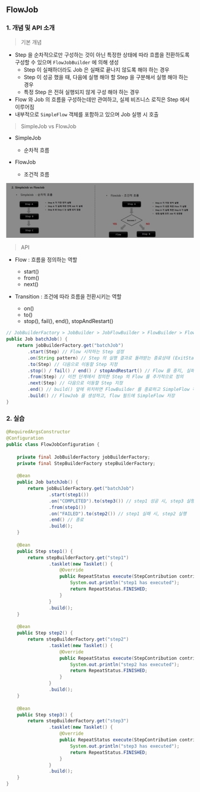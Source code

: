 ## FlowJob

### 1. 개념 및 API 소개

> 기본 개념

- Step 을 순차적으로만 구성하는 것이 아닌 특정한 상태에 따라 흐름을 전환하도록 구성할 수 있으며 `FlowJobBuilder` 에 의해 생성
  - Step 이 실패하더라도 Job 은 실패로 끝나지 않도록 해야 하는 경우
  - Step 이 성공 했을 때, 다음에 실행 해야 할 Step 을 구분해서 실행 해야 하는 경우
  - 특정 Step 은 전혀 실행되지 않게 구성 해야 하는 경우
- Flow 와 Job 의 흐름을 구성하는데만 관여하고, 실제 비즈니스 로직은 Step 에서 이루어짐
- 내부적으로 `SimpleFlow` 객체를 포함하고 있으며 Job 실행 시 호출

> SimpleJob vs FlowJob

- SimpleJob
    - 순차적 흐름

- FlowJob
    - 조건적 흐름

![img1.png](image/img1.png)

> API

- Flow : 흐름을 정의하는 역할
    - start()
    - from()
    - next()

- Transition : 조건에 따라 흐름을 전환시키는 역할
    - on()
    - to()
    - stop(), fail(), end(), stopAndRestart()

````java
// JobBuilderFactory > JobBuilder > JobFlowBuilder > FlowBuilder > FlowJob
public Job batchJob() {
    return jobBuilderFactory.get("batchJob")
        .start(Step) // Flow 시작하는 Step 설정
        .on(String pattern) // Step 의 실행 결과로 돌려받는 종료상태 (ExitStatus) 를 캐치하여 매칭하는 패턴, TransitionBuilder 반환
        .to(Step) // 다음으로 이동할 Step 지정
        .stop() / fail() / end() / stopAndRestart() // Flow 를 중지, 실패, 종료하도록 Flow 종료 처리
        .from(Step) // 이전 단계에서 정의한 Step 의 Flow 를 추가적으로 정의
        .next(Step) // 다음으로 이동할 Step 지정
        .end() // build() 앞에 위치하면 FlowBuilder 를 종료하고 SimpleFlow 객체 생성
        .build() // FlowJob 을 생성하고, flow 필드에 SimpleFlow 저장
}
````

### 2. 실습

````java
@RequiredArgsConstructor
@Configuration
public class FlowJobConfiguration {

    private final JobBuilderFactory jobBuilderFactory;
    private final StepBuilderFactory stepBuilderFactory;

    @Bean
    public Job batchJob() {
        return jobBuilderFactory.get("batchJob")
                .start(step1())
                .on("COMPLETED").to(step3()) // step1 성공 시, step3 실행
                .from(step1())
                .on("FAILED").to(step2()) // step1 실패 시, step2 실행
                .end() // 종료
                .build();
    }

    @Bean
    public Step step1() {
        return stepBuilderFactory.get("step1")
                .tasklet(new Tasklet() {
                    @Override
                    public RepeatStatus execute(StepContribution contribution, ChunkContext chunkContext) throws Exception {
                        System.out.println("step1 has executed");
                        return RepeatStatus.FINISHED;
                    }
                }
                .build();
    }

    @Bean
    public Step step2() {
        return stepBuilderFactory.get("step2")
                .tasklet(new Tasklet() {
                    @Override
                    public RepeatStatus execute(StepContribution contribution, ChunkContext chunkContext) throws Exception {
                        System.out.println("step2 has executed");
                        return RepeatStatus.FINISHED;
                    }
                }
                .build();
    }

    @Bean
    public Step step3() {
        return stepBuilderFactory.get("step3")
                .tasklet(new Tasklet() {
                    @Override
                    public RepeatStatus execute(StepContribution contribution, ChunkContext chunkContext) throws Exception {
                        System.out.println("step3 has executed");
                        return RepeatStatus.FINISHED;
                    }
                }
                .build();
    }
}
````
